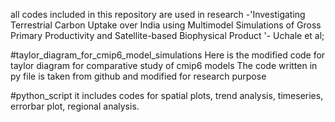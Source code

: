 all codes included in this repository are used in research -'Investigating Terrestrial Carbon Uptake over India using Multimodel Simulations of Gross Primary Productivity and Satellite-based Biophysical Product '- Uchale et al;

#taylor_diagram_for_cmip6_model_simulations
Here is the modified code for taylor diagram for comparative study of cmip6 models
The code written in py file is taken from github and modified for research purpose

#python_script
it includes codes for spatial plots, trend analysis, timeseries, errorbar plot, regional analysis.
